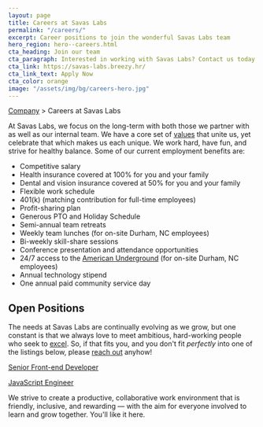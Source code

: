 ```yaml
---
layout: page
title: Careers at Savas Labs
permalink: "/careers/"
excerpt: Career positions to join the wonderful Savas Labs team
hero_region: hero--careers.html
cta_heading: Join our team
cta_paragraph: Interested in working with Savas Labs? Contact us today.
cta_link: https://savas-labs.breezy.hr/
cta_link_text: Apply Now
cta_color: orange
image: "/assets/img/bg/careers-hero.jpg"
---
```


[Company](/company) > Careers at Savas Labs

At Savas Labs, we focus on the long-term with both those we partner with as well as our internal team. We have a core set of [values](/company/mission-and-values/) that unite us, yet celebrate that which makes us each unique. We work hard, have fun, and strive for healthy balance. Some of our current employment benefits are:

+ Competitive salary
+ Health insurance covered at 100% for you and your family
+ Dental and vision insurance covered at 50% for you and your family
+ Flexible work schedule
+ 401(k) (matching contribution for full-time employees)
+ Profit-sharing plan
+ Generous PTO and Holiday Schedule
+ Semi-annual team retreats
+ Weekly team lunches (for on-site Durham, NC employees)
+ Bi-weekly skill-share sessions
+ Conference presentation and attendance opportunities
+ 24/7 access to the [American Underground](http://americanunderground.com/) (for on-site Durham, NC employees)
+ Annual technology stipend
+ One annual paid community service day

## Open Positions

The needs at Savas Labs are continually evolving as we grow, but one constant is that we always love to meet ambitious, hard-working people who seek to [excel](/company/mission-and-values/#excel). So, if that fits you, and you don't fit _perfectly_ into one of the listings below, please [reach out](/contact) anyhow!

[Senior Front-end Developer](/senior-front-end-developer)

[JavaScript Engineer](/javascript-engineer)


We strive to create a productive, collaborative work environment that is friendly, inclusive, and rewarding — with the aim for everyone involved to learn and grow together. You'll like it here.
